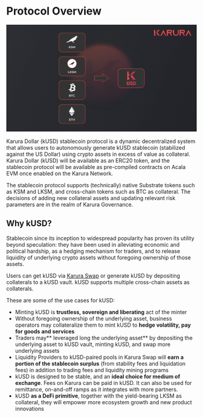 # Protocol Overview

![](../../../.gitbook/assets/screen-shot-2021-08-03-at-9.44.54-pm.png)

Karura Dollar (kUSD) stablecoin protocol is a dynamic decentralized system that allows users to autonomously generate kUSD stablecoin (stabilized against the US Dollar) using crypto assets in excess of value as collateral. Karura Dollar (kUSD) will be available as an ERC20 token, and the stablecoin protocol will be available as pre-compiled contracts on Acala EVM once enabled on the Karura Network. 

The stablecoin protocol supports (technically) native Substrate tokens such as KSM and LKSM, and cross-chain tokens such as BTC as collateral. The decisions of adding new collateral assets and updating relevant risk parameters are in the realm of Karura Governance. 

## **Why kUSD?**

Stablecoin since its inception to widespread popularity has proven its utility beyond speculation: they have been used in alleviating economic and political hardship, as a hedging mechanism for traders, and to release liquidity of underlying crypto assets without foregoing ownership of those assets.

Users can get kUSD via [Karura Swap](../swap/) or generate kUSD by depositing collaterals to a kUSD vault. kUSD supports multiple cross-chain assets as collaterals.

These are some of the use cases for kUSD:

* Minting kUSD is **trustless, sovereign and liberating** act of the minter
* Without foregoing ownership of the underlying asset, business operators may collateralize them to mint kUSD to **hedge volatility, pay for goods and services**
* Traders may** leveraged long the underlying asset** by depositing the underlying asset to kUSD vault, minting kUSD, and swap more underlying assets
* Liquidity Providers to kUSD-paired pools in Karura Swap will **earn a portion of the stablecoin surplus** (from stability fees and liquidation fees) in addition to trading fees and liquidity mining programs
* kUSD is designed to be stable, and an **ideal choice for medium of exchange**. Fees on Karura can be paid in kUSD. It can also be used for remittance, on-and-off ramps as it integrates with more partners. 
* kUSD **as a DeFi primitive**, together with the yield-bearing LKSM as collateral, they will empower more ecosystem growth and new product innovations
